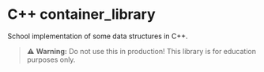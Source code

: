# C++ container_library
School implementation of some data structures in C++.

> ⚠️ **Warning:** Do not use this in production! This library is for education purposes only.

